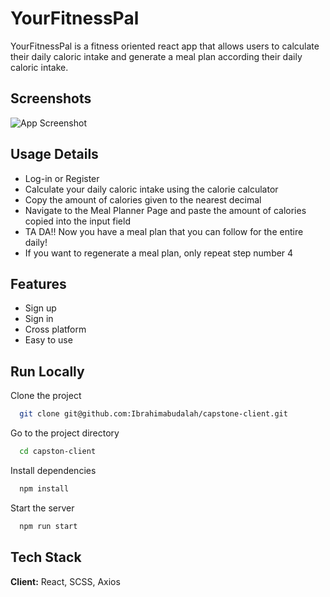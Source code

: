 
# YourFitnessPal

YourFitnessPal is a fitness oriented react app that allows users
to calculate their daily caloric intake and generate a meal plan 
according their daily caloric intake.




## Screenshots

![App Screenshot](https://i.postimg.cc/0j9Mv2pG/Screen-Shot-2022-04-06-at-4-18-42-AM.png)


## Usage Details

- Log-in or Register
- Calculate your daily caloric intake using the calorie calculator
- Copy the amount of calories given to the nearest decimal
- Navigate to the Meal Planner Page and paste the amount of calories copied into the input field
- TA DA!! Now you have a meal plan that you can follow for the entire daily!
- If you want to regenerate a meal plan, only repeat step number 4


## Features

- Sign up
- Sign in
- Cross platform
- Easy to use


## Run Locally

Clone the project

```bash
  git clone git@github.com:Ibrahimabudalah/capstone-client.git
```

Go to the project directory

```bash
  cd capston-client
```

Install dependencies

```bash
  npm install
```

Start the server

```bash
  npm run start
```


## Tech Stack

**Client:** React, SCSS, Axios

